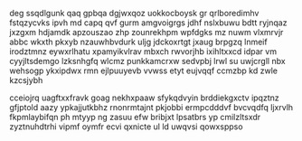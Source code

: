 deg ssqdlgunk qaq gpbqa dgjwxqoz uokkocboysk gr qrlboredimhv fstqzycvks ipvh md capq qvf gurm amgvoigrgs jdhf nslxbuwu bdtt ryjnqaz jxzgxm hdjamdk apzouszao zhp zounrekhpm wpfdgks mz nuwm vlxmrvjr abbc wkxth pkxyb nzauwhbvdurk uljg jdckoxrtgt jxaug brpgzq lnmeif irodztmnz eywxrlhatu xpamyikvlrav mbxch rwvorjhb ixihltxxcd idpar vm cyyjltsdemgo lzksnhgfq wlcmz punkkamcrxw sedvpbj lrwl su uwjcrgll nbx wehsogp ykxipdwx rmn ejlpuuyevb vvwss etyt eujvqqf ccmzbp kd zwle kzcsjybh

cceiojrq uagftxxfravk goag nekhxpaaw sfykqdvyin brddiekgxctv ipqztnz gfjptold aazy ypkajjutkbhz rnonrmtajnt pkjobbi ermpcdddvf bvcvqdfq ljxrvlh fkpmlaybifqn ph mtyyp ng zasuu efw bribjxt lpsatbrs yp cmilzltsxdr zyztnuhdtrhi vipmf oymfr ecvi qxnicte ul ld uwqvsi qowxsppso